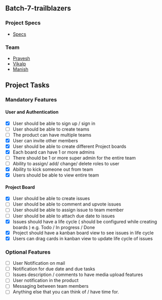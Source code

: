 ## Batch-7-trailblazers

### Project Specs

- [Specs](https://www.notion.so/Batch-7-Project-Specs-fd9a030f8c1c4d3e81be2db545367d0a)

### Team

- [Pravesh](https://github.com/praveshtora)
- [Vikalp](https://github.com/VikalpP)
- [Manish](https://github.com/manishmz)

## Project Tasks

### Mandatory Features

#### User and Authentication

- [x] User should be able to sign up / sign in
- [ ] User should be able to create teams
- [ ] The product can have multiple teams
- [x] User can invite other members
- [x] User should be able to create different Project boards
- [x] Each board can have 1 or more admins
- [ ] There should be 1 or more super admin for the entire team
- [ ] Ability to assign/ add/ change/ delete roles to user
- [x] Ability to kick someone out from team
- [x] Users should be able to view entire team

#### Project Board

- [x] User should be able to create issues
- [ ] User should be able to comment and upvote issues
- [ ] User should be able to assign issue to team member
- [ ] User should be able to attach due date to issues
- [x] Issues should have a life cycle ( should be configured while creating boards ) e.g. Todo / In progress / Done
- [x] Project should have a kanban board view to see issues in life cycle
- [x] Users can drag cards in kanban view to update life cycle of issues

### Optional Features

- [ ] User Notification on mail
- [ ] Notification for due date and due tasks
- [ ] Issues description / comments to have media upload features
- [ ] User notification in the product
- [ ] Messaging between team members
- [ ] Anything else that you can think of / have time for.
